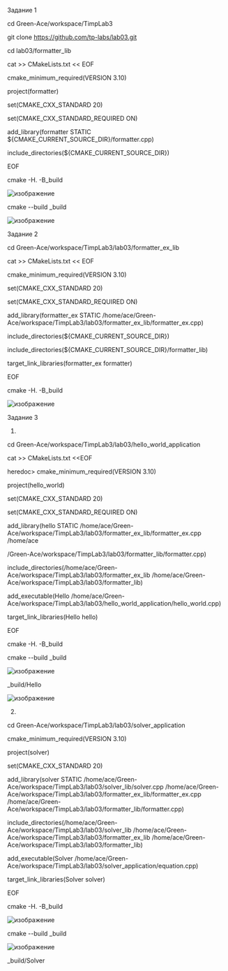 Задание 1

cd Green-Ace/workspace/TimpLab3

git clone https://github.com/tp-labs/lab03.git

cd lab03/formatter_lib

cat >> CMakeLists.txt << EOF

cmake_minimum_required(VERSION 3.10)

project(formatter)

set(CMAKE_CXX_STANDARD 20)

set(CMAKE_CXX_STANDARD_REQUIRED ON)

add_library(formatter STATIC \${CMAKE_CURRENT_SOURCE_DIR}/formatter.cpp)

include_directories(\${CMAKE_CURRENT_SOURCE_DIR})

EOF

cmake -H. -B_build



![изображение](https://user-images.githubusercontent.com/112771063/223804284-4c3d99d8-4771-4e4f-be3f-693d3109192d.png)



cmake --build _build



![изображение](https://user-images.githubusercontent.com/112771063/223804811-af8f6ee2-303c-447c-85f7-b26899020d7e.png)


Задание 2

cd Green-Ace/workspace/TimpLab3/lab03/formatter_ex_lib

cat >> CMakeLists.txt << EOF

cmake_minimum_required(VERSION 3.10)

set(CMAKE_CXX_STANDARD 20)

set(CMAKE_CXX_STANDARD_REQUIRED ON)

add_library(formatter_ex STATIC /home/ace/Green-Ace/workspace/TimpLab3/lab03/formatter_ex_lib/formatter_ex.cpp)

include_directories(\${CMAKE_CURRENT_SOURCE_DIR})

include_directories(\${CMAKE_CURRENT_SOURCE_DIR}/formatter_lib)

target_link_libraries(formatter_ex formatter)

EOF

cmake -H. -B_build





![изображение](https://user-images.githubusercontent.com/112771063/223811391-fdfbaf33-10d7-4a57-b021-2e12c24504ae.png)





Задание 3

1)

cd Green-Ace/workspace/TimpLab3/lab03/hello_world_application

cat >> CMakeLists.txt <<EOF

heredoc> cmake_minimum_required(VERSION 3.10)

project(hello_world)

set(CMAKE_CXX_STANDARD 20)

set(CMAKE_CXX_STANDARD_REQUIRED ON)

add_library(hello STATIC /home/ace/Green-Ace/workspace/TimpLab3/lab03/formatter_ex_lib/formatter_ex.cpp /home/ace

/Green-Ace/workspace/TimpLab3/lab03/formatter_lib/formatter.cpp)

include_directories(/home/ace/Green-Ace/workspace/TimpLab3/lab03/formatter_ex_lib /home/ace/Green-Ace/workspace/TimpLab3/lab03/formatter_lib)

add_executable(Hello /home/ace/Green-Ace/workspace/TimpLab3/lab03/hello_world_application/hello_world.cpp)

target_link_libraries(Hello hello)

EOF

cmake -H. -B_build

cmake --build _build



![изображение](https://user-images.githubusercontent.com/112771063/223831172-89b00dbf-3a13-4726-94a4-288fcad51a36.png)



_build/Hello

![изображение](https://user-images.githubusercontent.com/112771063/223832821-388fc9d4-591a-4e3d-969f-e3f97a4838bd.png)





2)


cd Green-Ace/workspace/TimpLab3/lab03/solver_application

cmake_minimum_required(VERSION 3.10)

project(solver)

set(CMAKE_CXX_STANDARD 20)

add_library(solver STATIC /home/ace/Green-Ace/workspace/TimpLab3/lab03/solver_lib/solver.cpp /home/ace/Green-Ace/workspace/TimpLab3/lab03/formatter_ex_lib/formatter_ex.cpp /home/ace/Green-Ace/workspace/TimpLab3/lab03/formatter_lib/formatter.cpp)


include_directories(/home/ace/Green-Ace/workspace/TimpLab3/lab03/solver_lib /home/ace/Green-Ace/workspace/TimpLab3/lab03/formatter_ex_lib /home/ace/Green-Ace/workspace/TimpLab3/lab03/formatter_lib)

add_executable(Solver /home/ace/Green-Ace/workspace/TimpLab3/lab03/solver_application/equation.cpp)

target_link_libraries(Solver solver)

EOF

cmake -H. -B_build

![изображение](https://user-images.githubusercontent.com/112771063/223843341-a9c2d6fa-cafa-4bac-8f11-00a68b42a250.png)



cmake --build _build


![изображение](https://user-images.githubusercontent.com/112771063/223843402-e381c597-c9dc-4e88-b9aa-be946efd9aca.png)




_build/Solver



